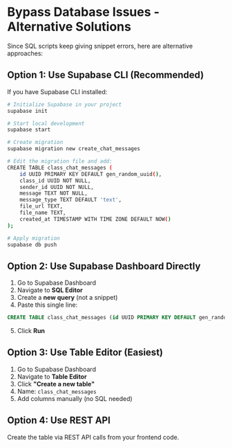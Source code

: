 # Bypass Database Issues - Alternative Solutions

Since SQL scripts keep giving snippet errors, here are alternative approaches:

## Option 1: Use Supabase CLI (Recommended)

If you have Supabase CLI installed:

```bash
# Initialize Supabase in your project
supabase init

# Start local development
supabase start

# Create migration
supabase migration new create_chat_messages

# Edit the migration file and add:
CREATE TABLE class_chat_messages (
    id UUID PRIMARY KEY DEFAULT gen_random_uuid(),
    class_id UUID NOT NULL,
    sender_id UUID NOT NULL,
    message TEXT NOT NULL,
    message_type TEXT DEFAULT 'text',
    file_url TEXT,
    file_name TEXT,
    created_at TIMESTAMP WITH TIME ZONE DEFAULT NOW()
);

# Apply migration
supabase db push
```

## Option 2: Use Supabase Dashboard Directly

1. Go to Supabase Dashboard
2. Navigate to **SQL Editor**
3. Create a **new query** (not a snippet)
4. Paste this single line:

```sql
CREATE TABLE class_chat_messages (id UUID PRIMARY KEY DEFAULT gen_random_uuid(), class_id UUID, sender_id UUID, message TEXT, message_type TEXT DEFAULT 'text', file_url TEXT, file_name TEXT, created_at TIMESTAMP WITH TIME ZONE DEFAULT NOW());
```

5. Click **Run**

## Option 3: Use Table Editor (Easiest)

1. Go to Supabase Dashboard
2. Navigate to **Table Editor**
3. Click **"Create a new table"**
4. Name: `class_chat_messages`
5. Add columns manually (no SQL needed)

## Option 4: Use REST API

Create the table via REST API calls from your frontend code.

